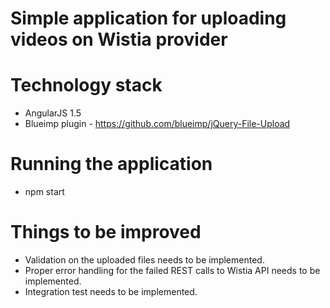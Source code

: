# Simple application for uploading videos on Wistia provider

# Technology stack
* AngularJS 1.5
* Blueimp plugin - https://github.com/blueimp/jQuery-File-Upload

# Running the application
* npm start

# Things to be improved
* Validation on the uploaded files needs to be implemented.
* Proper error handling for the failed REST calls to Wistia API needs to be implemented.
* Integration test needs to be implemented.

